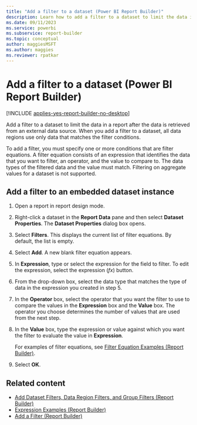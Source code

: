 ```yaml
---
title: "Add a filter to a dataset (Power BI Report Builder)"
description: Learn how to add a filter to a dataset to limit the data in a report after the data is retrieved from an external data source.
ms.date: 09/11/2023
ms.service: powerbi
ms.subservice: report-builder
ms.topic: conceptual
author: maggiesMSFT
ms.author: maggies
ms.reviewer: rpatkar
---
```

# Add a filter to a dataset (Power BI Report Builder)

[!INCLUDE [applies-yes-report-builder-no-desktop](../../includes/applies-yes-report-builder-no-desktop.md)]

  Add a filter to a dataset to limit the data in a report after the data is retrieved from an external data source. When you add a filter to a dataset, all data regions use only data that matches the filter conditions.
  
 To add a filter, you must specify one or more conditions that are filter equations. A filter equation consists of an expression that identifies the data that you want to filter, an operator, and the value to compare to. The data types of the filtered data and the value must match. Filtering on aggregate values for a dataset is not supported.  

## Add a filter to an embedded dataset instance  
  
1. Open a report in report design mode.
  
1. Right-click a dataset in the **Report Data** pane and then select **Dataset Properties**. The **Dataset Properties** dialog box opens.  
  
1. Select **Filters**. This displays the current list of filter equations. By default, the list is empty.  
  
1. Select **Add**. A new blank filter equation appears.  
  
1. In **Expression**, type or select the expression for the field to filter. To edit the expression, select the expression (*fx*) button.  
  
1. From the drop-down box, select the data type that matches the type of data in the expression you created in step 5.  
  
1. In the **Operator** box, select the operator that you want the filter to use to compare the values in the **Expression** box and the **Value** box. The operator you choose determines the number of values that are used from the next step.  
  
1. In the **Value** box, type the expression or value against which you want the filter to evaluate the value in **Expression**.  
  
     For examples of filter equations, see [Filter Equation Examples (Report Builder)](../expressions/filter-equation-examples-report-builder.md).
  
1. Select **OK**.
  
## Related content

- [Add Dataset Filters, Data Region Filters, and Group Filters (Report Builder)](../report-design/add-dataset-filters-data-region-filters-and-group-filters.md)   
- [Expression Examples (Report Builder)](../expressions/report-builder-expression-examples.md)   
- [Add a Filter (Report Builder)](../report-design/add-filter-report-builder.md)   
  
